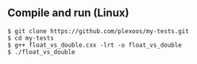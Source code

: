 
Compile and run (Linux)
-----------------------

    $ git clone https://github.com/plexoos/my-tests.git
    $ cd my-tests
    $ g++ float_vs_double.cxx -lrt -o float_vs_double
    $ ./float_vs_double
